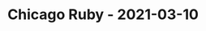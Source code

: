 ---
layout: post
title: Chicago Ruby - 2021-03-10
datetime: 2021-03-10 19:00:00.000000000 -05:00
name: Chicago Ruby
external_url: https://www.meetup.com/ChicagoRuby/events/xlfgcryccfbnb/
online_event: false
year_month: 2021-03
---